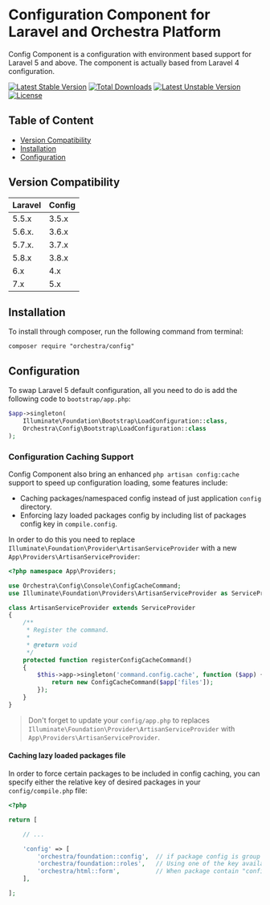 Configuration Component for Laravel and Orchestra Platform
==============

Config Component is a configuration with environment based support for Laravel 5 and above. The component is actually based from Laravel 4 configuration.

[![Latest Stable Version](https://poser.pugx.org/orchestra/config/version)](https://packagist.org/packages/orchestra/config)
[![Total Downloads](https://poser.pugx.org/orchestra/config/downloads)](https://packagist.org/packages/orchestra/config)
[![Latest Unstable Version](https://poser.pugx.org/orchestra/config/v/unstable)](//packagist.org/packages/orchestra/config)
[![License](https://poser.pugx.org/orchestra/config/license)](https://packagist.org/packages/orchestra/config)

## Table of Content

* [Version Compatibility](#version-compatibility)
* [Installation](#installation)
* [Configuration](#configuration)

## Version Compatibility

Laravel    | Config
:----------|:----------
 5.5.x     | 3.5.x
 5.6.x.    | 3.6.x
 5.7.x.    | 3.7.x
 5.8.x     | 3.8.x
 6.x       | 4.x
 7.x       | 5.x
 
## Installation

To install through composer, run the following command from terminal:

    composer require "orchestra/config"

## Configuration

To swap Laravel 5 default configuration, all you need to do is add the following code to `bootstrap/app.php`:

```php
$app->singleton(
    Illuminate\Foundation\Bootstrap\LoadConfiguration::class,
    Orchestra\Config\Bootstrap\LoadConfiguration::class
);
```

### Configuration Caching Support

Config Component also bring an enhanced `php artisan config:cache` support to speed up configuration loading, some features include:

* Caching packages/namespaced config instead of just application `config` directory.
* Enforcing lazy loaded packages config by including list of packages config key in `compile.config`.

In order to do this you need to replace `Illuminate\Foundation\Provider\ArtisanServiceProvider` with a new `App\Providers\ArtisanServiceProvider`:

```php
<?php namespace App\Providers;

use Orchestra\Config\Console\ConfigCacheCommand;
use Illuminate\Foundation\Providers\ArtisanServiceProvider as ServiceProvider;

class ArtisanServiceProvider extends ServiceProvider
{
    /**
     * Register the command.
     *
     * @return void
     */
    protected function registerConfigCacheCommand()
    {
        $this->app->singleton('command.config.cache', function ($app) {
            return new ConfigCacheCommand($app['files']);
        });
    }
}
```

> Don't forget to update your `config/app.php` to replaces `Illuminate\Foundation\Provider\ArtisanServiceProvider` with `App\Providers\ArtisanServiceProvider`.

#### Caching lazy loaded packages file

In order to force certain packages to be included in config caching, you can specify either the relative key of desired packages in your `config/compile.php` file:

```php
<?php

return [

    // ...

    'config' => [
        'orchestra/foundation::config',  // if package config is group under "config/config.php"
        'orchestra/foundation::roles',   // Using one of the key available in "config/config.php"
        'orchestra/html::form',          // When package contain "config/form.php"
    ],

];
